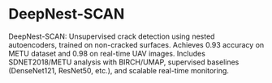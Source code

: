# DeepNest-SCAN
DeepNest-SCAN: Unsupervised crack detection using nested autoencoders, trained on non-cracked surfaces. Achieves 0.93 accuracy on METU dataset and 0.98 on real-time UAV images. Includes SDNET2018/METU analysis with BIRCH/UMAP, supervised baselines (DenseNet121, ResNet50, etc.), and scalable real-time monitoring.

